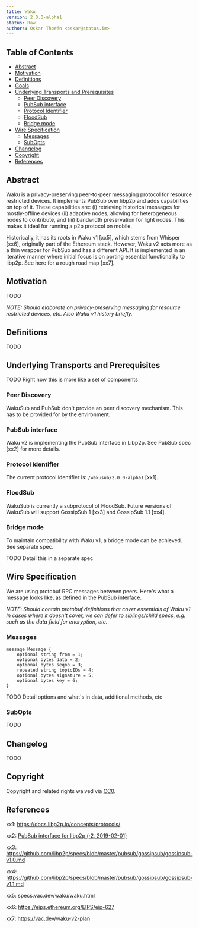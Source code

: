 ```yaml
---
title: Waku
version: 2.0.0-alpha1
status: Raw
authors: Oskar Thorén <oskar@status.im>
---
```


## Table of Contents

- [Abstract](#abstract)
- [Motivation](#motivation)
- [Definitions](#definitions)
- [Goals](#goals)
- [Underlying Transports and Prerequisites](#underlying-transports-and-prerequisites)
  * [Peer Discovery](#peer-discovery)
  * [PubSub interface](#pubsub-interface)
  * [Protocol Identifier](#protocol-identifier)
  * [FloodSub](#floodsub)
  * [Bridge mode](#bridge-mode)
- [Wire Specification](#wire-specification)
  * [Messages](#messages)
  * [SubOpts](#subopts)
- [Changelog](#changelog)
- [Copyright](#copyright)
- [References](#references)


## Abstract

Waku is a privacy-preserving peer-to-peer messaging protocol for resource restricted devices. It implements PubSub over libp2p and adds capabilities on top of it. These capabilities are: (i) retrieving historical messages for mostly-offline devices (ii) adaptive nodes, allowing for heterogeneous nodes to contribute, and (iii) bandwidth preservation for light nodes. This makes it ideal for running a p2p protocol on mobile.

Historically, it has its roots in Waku v1 [xx5], which stems from Whisper [xx6], originally part of the Ethereum stack. However, Waku v2 acts more as a thin wrapper for PubSub and has a different API. It is implemented in an iterative manner where initial focus is on porting essential functionality to libp2p. See here for a rough road map [xx7].

## Motivation

TODO

*NOTE: Should elaborate on privacy-preserving messaging for resource restricted devices, etc. Also Waku v1 history briefly.*

## Definitions

TODO

## Underlying Transports and Prerequisites

TODO Right now this is more like a set of components

### Peer Discovery

WakuSub and PubSub don't provide an peer discovery mechanism. This has to be provided for by the environment.

### PubSub interface

Waku v2 is implementing the PubSub interface in Libp2p. See PubSub spec [xx2] for more details.

### Protocol Identifier

The current protocol identifier is: `/wakusub/2.0.0-alpha1` [xx1].

### FloodSub

WakuSub is currently a subprotocol of FloodSub. Future versions of WakuSub will support GossipSub 1 [xx3] and GossipSub 1.1 [xx4].

### Bridge mode

To maintain compatibility with Waku v1, a bridge mode can be achieved. See separate spec.

TODO Detail this in a separate spec

## Wire Specification

We are using protobuf RPC messages between peers. Here's what a message looks like, as defined in the PubSub interface.


*NOTE: Should contain protobuf definitions that cover essentials of Waku v1. In cases where it doesn't cover, we can defer to siblings/child specs, e.g. such as the data field for encryption, etc.*

### Messages

```
message Message {
	optional string from = 1;
	optional bytes data = 2;
	optional bytes seqno = 3;
	repeated string topicIDs = 4;
	optional bytes signature = 5;
	optional bytes key = 6;
}
```

TODO Detail options and what's in data, additional methods, etc

### SubOpts

TODO

## Changelog

TODO

## Copyright

Copyright and related rights waived via [CC0](https://creativecommons.org/publicdomain/zero/1.0/).

## References

xx1: https://docs.libp2p.io/concepts/protocols/

xx2: [PubSub interface for libp2p (r2, 2019-02-01)](https://github.com/libp2p/specs/blob/master/pubsub/README.md)

xx3: https://github.com/libp2p/specs/blob/master/pubsub/gossipsub/gossipsub-v1.0.md

xx4: https://github.com/libp2p/specs/blob/master/pubsub/gossipsub/gossipsub-v1.1.md

xx5: specs.vac.dev/waku/waku.html

xx6: https://eips.ethereum.org/EIPS/eip-627

xx7: https://vac.dev/waku-v2-plan
